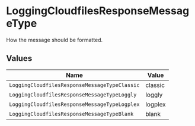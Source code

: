 # LoggingCloudfilesResponseMessageType

How the message should be formatted.


## Values

| Name                                          | Value                                         |
| --------------------------------------------- | --------------------------------------------- |
| `LoggingCloudfilesResponseMessageTypeClassic` | classic                                       |
| `LoggingCloudfilesResponseMessageTypeLoggly`  | loggly                                        |
| `LoggingCloudfilesResponseMessageTypeLogplex` | logplex                                       |
| `LoggingCloudfilesResponseMessageTypeBlank`   | blank                                         |